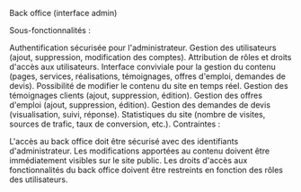  Back office (interface admin)

Sous-fonctionnalités :

Authentification sécurisée pour l'administrateur.
Gestion des utilisateurs (ajout, suppression, modification des comptes).
Attribution de rôles et droits d'accès aux utilisateurs.
Interface conviviale pour la gestion du contenu (pages, services, réalisations, témoignages, offres d'emploi, demandes de devis).
Possibilité de modifier le contenu du site en temps réel.
Gestion des témoignages clients (ajout, suppression, édition).
Gestion des offres d'emploi (ajout, suppression, édition).
Gestion des demandes de devis (visualisation, suivi, réponse).
Statistiques du site (nombre de visites, sources de trafic, taux de conversion, etc.).
Contraintes :

L'accès au back office doit être sécurisé avec des identifiants d'administrateur.
Les modifications apportées au contenu doivent être immédiatement visibles sur le site public.
Les droits d'accès aux fonctionnalités du back office doivent être restreints en fonction des rôles des utilisateurs.
